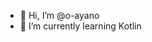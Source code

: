 - 👋 Hi, I’m @o-ayano
- 🌱 I’m currently learning Kotlin



<!---
o-ayano/o-ayano is a ✨ special ✨ repository because its `README.md` (this file) appears on your GitHub profile.
You can click the Preview link to take a look at your changes.
- 👀 I’m interested in ...
- 💞️ I’m looking to collaborate on ...
- 📫 How to reach me ...
--->
